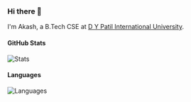 ### Hi there 👋
I'm Akash, a B.Tech CSE at [D Y Patil International University](https://dypiu.ac.in).

#### GitHub Stats
![Stats](https://github-readme-stats.vercel.app/api?username=itsaky&show_icons=true&icon_color=D32F2F&theme=dark&title_color=D32F2F)

#### Languages
![Languages](https://github-readme-stats.vercel.app/api/top-langs/?username=itsaky&title_color=f44336&theme=dark&langs_count=3&hide=javascript,html,roff,assembly,objective-c,xsslt)
